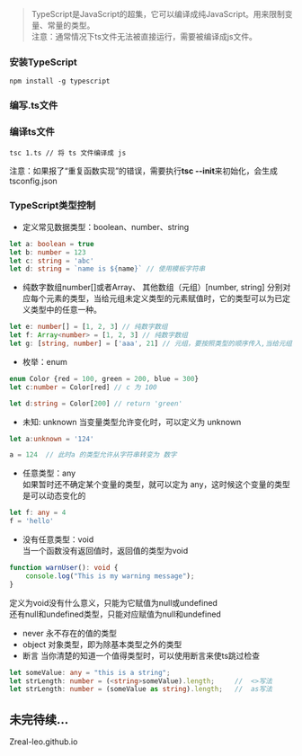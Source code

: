 > TypeScript是JavaScript的超集，它可以编译成纯JavaScript。用来限制变量、常量的类型。  
> 注意：通常情况下ts文件无法被直接运行，需要被编译成js文件。

### 安装TypeScript
```shell
npm install -g typescript
```
### 编写.ts文件
### 编译ts文件
```shell
tsc 1.ts // 将 ts 文件编译成 js
```
注意：如果报了“重复函数实现”的错误，需要执行**tsc --init**来初始化，会生成 tsconfig.json



### TypeScript类型控制

- 定义常见数据类型：boolean、number、string
```ts
let a: boolean = true
let b: number = 123
let c: string = 'abc'
let d: string = `name is ${name}` // 使用模板字符串
```


- 纯数字数组number[]或者Array<number>、 其他数组（元组）[number, string] 分别对应每个元素的类型，当给元组未定义类型的元素赋值时，它的类型可以为已定义类型中的任意一种。 
```ts
let e: number[] = [1, 2, 3] // 纯数字数组
let f: Array<number> = [1, 2, 3] // 纯数字数组
let g: [string, number] = ['aaa', 21] // 元组，要按照类型的顺序传入,当给元组添加元素时，只能添加这两种类型之一
```


- 枚举：enum  
```ts
enum Color {red = 100, green = 200, blue = 300}
let c:number = Color[red] // c 为 100

let d:string = Color[200] // return 'green'

```

- 未知: unknown
当变量类型允许变化时，可以定义为 unknown
```ts
let a:unknown = '124'

a = 124  // 此时a 的类型允许从字符串转变为 数字

```

- 任意类型：any   
如果暂时还不确定某个变量的类型，就可以定为 any，这时候这个变量的类型是可以动态变化的
```ts
let f: any = 4
f = 'hello'
```


- 没有任意类型：void  
当一个函数没有返回值时，返回值的类型为void
```ts
function warnUser(): void {
    console.log("This is my warning message");
}
```
定义为void没有什么意义，只能为它赋值为null或undefined   
还有null和undefined类型，只能对应赋值为null和undefined
- never 永不存在的值的类型
- object 对象类型，即为除基本类型之外的类型
- 断言  当你清楚的知道一个值得类型时，可以使用断言来使ts跳过检查
```ts
let someValue: any = "this is a string";
let strLength: number = (<string>someValue).length;     //  <>写法
let strLength: number = (someValue as string).length;   //  as写法
```

## 未完待续...

Zreal-leo.github.io